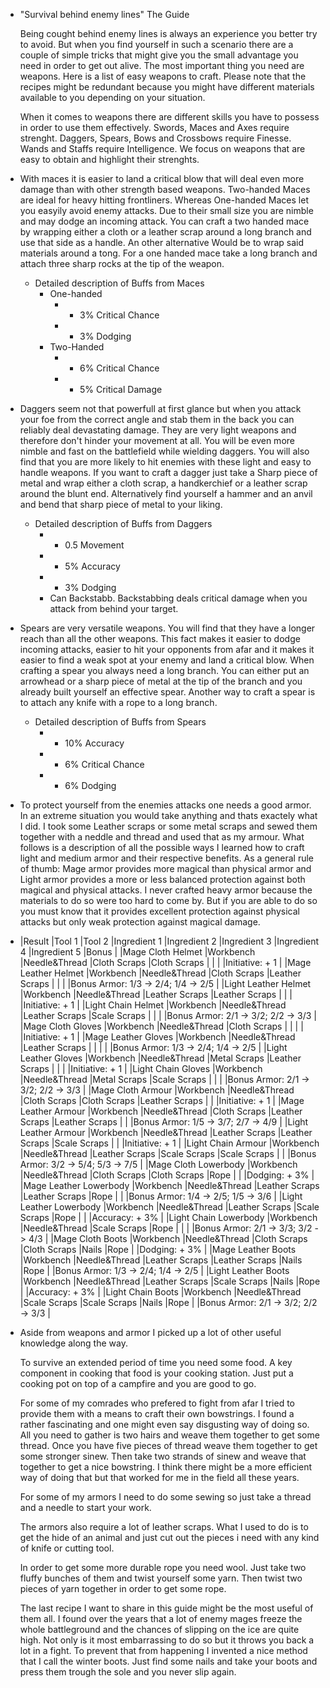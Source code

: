 - "Survival behind enemy lines" The Guide
  
  Being cought behind enemy lines is always an experience you better try to avoid. But when you find yourself in such a scenario there are a couple of simple tricks that might give you the small advantage you need in order to get out alive. The most important thing you need are weapons. Here is a list of easy weapons to craft. Please note that the recipes might be redundant because you might have different materials available to you depending on your situation.
  
  When it comes to weapons there are different skills you have to possess in order to use them effectively. Swords, Maces and Axes require strenght. Daggers, Spears, Bows and Crossbows require Finesse. Wands and Staffs require Intelligence. We focus on weapons that are easy to obtain and highlight their strenghts.
- With maces it is easier to land a critical blow that will deal even more damage than with other strength based weapons. Two-handed Maces are ideal for heavy hitting frontliners. Whereas One-handed Maces let you easyily avoid enemy attacks. Due to their small size you are nimble and may dodge an incoming attack. You can craft a two handed mace by wrapping either a cloth or a leather scrap around a long branch and use that side as a handle. An other alternative Would be to wrap said materials around a tong. For a one handed mace take a long branch and attach three sharp rocks at the tip of the weapon.
	- Detailed description of Buffs from Maces
		- One-handed
			- + 3% Critical Chance
			- + 3% Dodging
		- Two-Handed
			- + 6% Critical Chance
			- + 5% Critical Damage
- Daggers seem not that powerfull at first glance but when you attack your foe from the correct angle and stab them in the back you can reliably deal devastating damage. They are very light weapons and therefore don't hinder your movement at all. You will be even more nimble and fast on the battlefield while wielding daggers. You will also find that you are more likely to hit enemies with these light and easy to handle weapons. If you want to craft a dagger just take a Sharp piece of metal and wrap either a cloth scrap, a handkerchief or a leather scrap around the blunt end. Alternatively find yourself a hammer and an anvil and bend that sharp piece of metal to your liking.
	- Detailed description of Buffs from Daggers
		- + 0.5 Movement
		- + 5% Accuracy
		- + 3% Dodging
		- Can Backstabb. Backstabbing deals critical damage when you attack from behind your target.
- Spears are very versatile weapons. You will find that they have a longer reach than all the other weapons. This fact makes it easier to dodge incoming attacks, easier to hit your opponents from afar and it makes it easier to find a weak spot at your enemy and land a critical blow. When crafting a spear you always need a long branch. You can either put an arrowhead or a sharp piece of metal at the tip of the branch and you already built yourself an effective spear. Another way to craft a spear is to attach any knife with a rope to a long branch.
	- Detailed description of Buffs from Spears
		- + 10% Accuracy
		- + 6% Critical Chance
		- + 6% Dodging
- To protect yourself from the enemies attacks one needs a good armor. In an extreme situation you would take anything and thats exactely what I did. I took some Leather scraps or some metal scraps and sewed them together with a neddle and thread and used that as my armour. What follows is a description of all the possible ways I learned how to craft light and medium armor and their respective benefits. As a general rule of thumb: Mage armor provides more magical than physical armor and Light armor provides a more or less balanced protection against both magical and physical attacks. I never crafted heavy armor because the materials to do so were too hard to come by. But if you are able to do so you must know that it provides excellent protection against physical attacks but only weak protection against magical damage.
- |Result  |Tool 1   |Tool 2   |Ingredient 1   |Ingredient 2   |Ingredient 3   |Ingredient 4   |Ingredient 5   |Bonus   |
  |Mage Cloth Helmet    |Workbench   |Needle&Thread   |Cloth Scraps   |Cloth Scraps   |   |   |   |Initiative: + 1   |
  |Mage Leather Helmet   |Workbench   |Needle&Thread   |Cloth Scraps   |Leather Scraps   |   |   |   |Bonus Armor: 1/3 -> 2/4; 1/4 -> 2/5   |
  |Light Leather Helmet   |Workbench   |Needle&Thread   |Leather Scraps   |Leather Scraps   |   |   |   |Initiative: + 1   |
  |Light Chain Helmet   |Workbench   |Needle&Thread   |Leather Scraps   |Scale Scraps   |   |   |   |Bonus Armor: 2/1 -> 3/2; 2/2 -> 3/3   |
  |Mage Cloth Gloves   |Workbench   |Needle&Thread   |Cloth Scraps   |   |   |   |   |Initiative: + 1   |
  |Mage Leather Gloves   |Workbench   |Needle&Thread   |Leather Scraps   |   |   |   |   |Bonus Armor: 1/3 -> 2/4; 1/4 -> 2/5   |
  |Light Leather Gloves   |Workbench   |Needle&Thread   |Metal Scraps   |Leather Scraps   |   |   |   |Initiative: + 1   |
  |Light Chain Gloves   |Workbench   |Needle&Thread   |Metal Scraps   |Scale Scraps   |   |   |   |Bonus Armor: 2/1 -> 3/2; 2/2 -> 3/3   |
  |Mage Cloth Armour   |Workbench   |Needle&Thread   |Cloth Scraps   |Cloth Scraps   |Leather Scraps   |   |   |Initiative: + 1   |
  |Mage Leather Armour   |Workbench   |Needle&Thread   |Cloth Scraps   |Leather Scraps   |Leather Scraps   |   |   |Bonus Armor: 1/5 -> 3/7; 2/7 -> 4/9   |
  |Light Leather Armour   |Workbench   |Needle&Thread   |Leather Scraps   |Leather Scraps   |Scale Scraps   |   |   |Initiative: + 1   |
  |Light Chain Armour   |Workbench   |Needle&Thread   |Leather Scraps   |Scale Scraps   |Scale Scraps   |   |   |Bonus Armor: 3/2 -> 5/4; 5/3 -> 7/5   |
  |Mage Cloth Lowerbody   |Workbench   |Needle&Thread   |Cloth Scraps   |Cloth Scraps   |Rope   |   |   |Dodging: + 3%   |
  |Mage Leather Lowerbody   |Workbench   |Needle&Thread   |Leather Scraps   |Leather Scraps   |Rope   |   |   |Bonus Armor: 1/4 -> 2/5; 1/5 -> 3/6   |
  |Light Leather Lowerbody   |Workbench   |Needle&Thread   |Leather Scraps   |Scale Scraps   |Rope   |   |   |Accuracy: + 3%   |
  |Light Chain Lowerbody   |Workbench   |Needle&Thread   |Scale Scraps   |Rope   |   |   |   |Bonus Armor: 2/1 -> 3/3; 3/2 -> 4/3   |
  |Mage Cloth Boots   |Workbench   |Needle&Thread   |Cloth Scraps   |Cloth Scraps   |Nails   |Rope   |   |Dodging: + 3%   |
  |Mage Leather Boots   |Workbench   |Needle&Thread   |Leather Scraps   |Leather Scraps   |Nails   |Rope   |   |Bonus Armor: 1/3 -> 2/4; 1/4 -> 2/5   |
  |Light Leather Boots   |Workbench   |Needle&Thread   |Leather Scraps   |Scale Scraps   |Nails   |Rope   |   |Accuracy: + 3%   |
  |Light Chain Boots   |Workbench   |Needle&Thread   |Scale Scraps   |Scale Scraps   |Nails   |Rope   |   |Bonus Armor: 2/1 -> 3/2; 2/2 -> 3/3   |
- Aside from weapons and armor I picked up a lot of other useful knowledge along the way. 
  
  To survive an extended period of time you need some food. A key component in cooking that food is your cooking station. Just put a cooking pot on top of a campfire and you are good to go.
  
  For some of my comrades who prefered to fight from afar I tried to provide them with a means to craft their own bowstrings. I found a rather fascinating and one might even say disgusting way of doing so. All you need to gather is two hairs and weave them together to get some thread.  Once you have five pieces of thread weave them together to get some stronger sinew. Then take two strands of sinew and weave that together to get a nice bowstring. I think there might be a more efficient way of doing that but that worked for me in the field all these years.
  
  For some of my armors I need to do some sewing so just take a thread and a needle to start your work.
  
  The armors also require a lot of leather scraps. What I used to do is to get the hide of an animal and just cut out the pieces i need with any kind of knife or cutting tool.
  
  In order to get some more durable rope you need wool. Just take two fluffy bunches of them and twist yourself some yarn. Then twist two pieces of yarn together in order to get some rope.
  
  The last recipe I want to share in this guide might be the most useful of them all. I found over the years that a lot of enemy mages freeze the whole battleground and the chances of slipping on the ice are quite high. Not only is it most embarrassing to do so but it throws you back a lot in a fight. To prevent that from happening I invented a nice method that I call the winter boots. Just find some nails and take your boots and press them trough the sole and you never slip again.